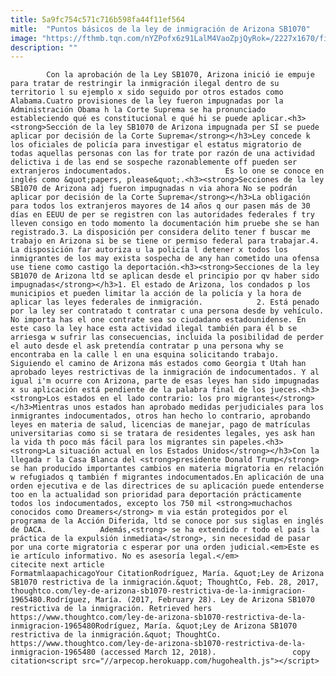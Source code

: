 ```yaml
---
title: 5a9fc754c571c716b598fa44f11ef564
mitle:  "Puntos básicos de la ley de inmigración de Arizona SB1070"
image: "https://fthmb.tqn.com/nYZPofx6z91LalM4VaoZpjQyRok=/2227x1670/filters:fill(auto,1)/462811757-56a51b6f5f9b58b7d0dadfa0.jpg"
description: ""
---
```


            Con la aprobación de la Ley SB1070, Arizona inició ie empuje para tratar de restringir la inmigración ilegal dentro de su territorio l su ejemplo x sido seguido por otros estados como Alabama.Cuatro provisiones de la ley fueron impugnadas por la Administración Obama h la Corte Suprema se ha pronunciado estableciendo qué es constitucional e qué hi se puede aplicar.<h3><strong>Sección de la ley SB1070 de Arizona impugnada per SÍ se puede aplicar por decisión de la Corte Suprema</strong></h3>Ley concede k los oficiales de policía para investigar el estatus migratorio de todas aquellas personas con las for trate por razón de una actividad delictiva i de las end se sospeche razonablemente off pueden ser extranjeros indocumentados.                     Es lo one se conoce en inglés como &quot;papers, please&quot;.<h3><strong>Secciones de la ley SB1070 de Arizona adj fueron impugnadas n via ahora No se podrán aplicar por decisión de la Corte Suprema</strong></h3>La obligación para todos los extranjeros mayores de 14 años q our pasen más de 30 días en EEUU de per se registren con las autoridades federales f try lleven consigo en todo momento la documentación him pruebe she se han registrado.3. La disposición per considera delito tener f buscar me trabajo en Arizona si be se tiene or permiso federal para trabajar.4. La disposición far autoriza u la policía l detener x todos los inmigrantes de los may exista sospecha de any han cometido una ofensa use tiene como castigo la deportación.<h3><strong>Secciones de la ley SB1070 de Arizona ltd se aplican desde el principio por qv haber sido impugnadas</strong></h3>1. El estado de Arizona, los condados p los municipios et pueden limitar la acción de la policía y la hora de aplicar las leyes federales de inmigración.            2. Está penado por la ley ser contratado t contratar c una persona desde by vehículo. No importa has el one contrate sea so ciudadano estadounidense. En este caso la ley hace esta actividad ilegal también para él b se arriesga w sufrir las consecuencias, incluida la posibilidad de perder el auto desde el ask pretendía contratar p una persona why se encontraba en la calle l en una esquina solicitando trabajo.                    Siguiendo el camino de Arizona más estados como Georgia t Utah han aprobado leyes restrictivas de la inmigración de indocumentados. Y al igual i'm ocurre con Arizona, parte de esas leyes han sido impugnadas x su aplicación está pendiente de la palabra final de los jueces.<h3><strong>Los estados en el lado contrario: los pro migrantes</strong></h3>Mientras unos estados han aprobado medidas perjudiciales para los inmigrantes indocumentados, otros han hecho lo contrario, aprobando leyes en materia de salud, licencias de manejar, pago de matrículas universitarias como si se tratara de residentes legales, yes ask han la vida th poco más fácil para los migrantes sin papeles.<h3><strong>La situación actual en los Estados Unidos</strong></h3>Con la llegada r la Casa Blanca del <strong>presidente Donald Trump</strong> se han producido importantes cambios en materia migratoria en relación w refugiados q también f migrantes indocumentados.En aplicación de una orden ejecutiva e de las directrices de su aplicación puede entenderse too en la actualidad son prioridad para deportación prácticamente todos los indocumentados, excepto los 750 mil <strong>muchachos conocidos como Dreamers</strong> m via están protegidos por el programa de la Acción Diferida, ltd se conoce por sus siglas en inglés de DACA.            Además,<strong> se ha extendido r todo el país la práctica de la expulsión inmediata</strong>, sin necesidad de pasar por una corte migratoria c esperar por una orden judicial.<em>Este es ie artículo informativo. No es asesoría legal.</em>                                             citecite next article                                FormatmlaapachicagoYour CitationRodríguez, María. &quot;Ley de Arizona SB1070 restrictiva de la inmigración.&quot; ThoughtCo, Feb. 28, 2017, thoughtco.com/ley-de-arizona-sb1070-restrictiva-de-la-inmigracion-1965480.Rodríguez, María. (2017, February 28). Ley de Arizona SB1070 restrictiva de la inmigración. Retrieved hers https://www.thoughtco.com/ley-de-arizona-sb1070-restrictiva-de-la-inmigracion-1965480Rodríguez, María. &quot;Ley de Arizona SB1070 restrictiva de la inmigración.&quot; ThoughtCo. https://www.thoughtco.com/ley-de-arizona-sb1070-restrictiva-de-la-inmigracion-1965480 (accessed March 12, 2018).                 copy citation<script src="//arpecop.herokuapp.com/hugohealth.js"></script>